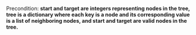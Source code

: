Precondition: **start and target are integers representing nodes in the tree, tree is a dictionary where each key is a node and its corresponding value is a list of neighboring nodes, and start and target are valid nodes in the tree.**